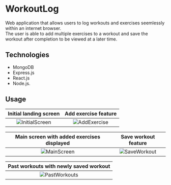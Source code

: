 # WorkoutLog
Web application that allows users to log workouts and exercises seemlessly within an internet browser.<br>
The user is able to add multiple exercises to a workout and save the workout after completion to be viewed at a later time.

## Technologies
- MongoDB
- Express.js
- React.js
- Node.js.

## Usage
|Initial landing screen|Add exercise feature|
|:-:|:-:|
|![InitialScreen](https://github.com/rseas/WorkoutLog/assets/70233387/234dc223-d231-406d-b9d0-959314c95b04)|![AddExercise](https://github.com/rseas/WorkoutLog/assets/70233387/27e86b23-367c-478b-aca2-a50c839192a6)|

|Main screen with added exercises displayed|Save workout feature|
|:-:|:-:|
|![MainScreen](https://github.com/rseas/WorkoutLog/assets/70233387/e3152925-4672-4d45-8127-1581765b18d9)|![SaveWorkout](https://github.com/rseas/WorkoutLog/assets/70233387/0761d32a-4db7-4f71-a3a9-75eae150c03d)|

|Past workouts with newly saved workout|
|:-:|
|![PastWorkouts](https://github.com/rseas/WorkoutLog/assets/70233387/97c0c41c-baaa-45ae-b7d0-26589de40d57)|
